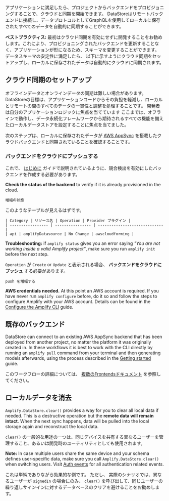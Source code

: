 
アプリケーションに満足したら、プロジェクトからバックエンドをプロビジョニングすることで、クラウドと同期を開始できます。 DataStoreはリモートバックエンドに接続し、データプロトコルとしてGraphQLを使用してローカルに保存されたすべてのデータを自動的に同期することができます。

<amplify-callout>

**ベストプラクティス:** 最初はクラウド同期を有効にせずに開発することをお勧めします。これにより、プロビジョニングされたバックエンドを更新することなく、アプリケーションが形になるため、スキーマを変更することができます。 データスキーマの安定性に満足したら、 以下に示すようにクラウド同期をセットアップし、ローカルに保存されたデータは自動的にクラウドに同期されます。

</amplify-callout>

## クラウド同期のセットアップ

オフラインデータとオンラインデータの同期は難しい場合があります。 DataStoreの目標は、アプリケーションコードからその負担を軽減し、ローカルとリモートの間のすべてのデータの一貫性と調整を処理することです。 開発者は自分のアプリケーションロジックに焦点を当てています ここまでは、オフラインで動作し、データ永続化フレームワークから期待されるすべての機能を備えたローカルデータストアを設定することに焦点を当てました。

次のステップは、ローカルに保存されたデータが [AWS AppSync](https://aws.amazon.com/appsync/) を搭載したクラウドバックエンドと同期されていることを確認することです。

<inline-fragment platform="ios" src="~/lib/datastore/fragments/ios/sync/10-installPlugin.md"></inline-fragment> <inline-fragment platform="android" src="~/lib/datastore/fragments/android/sync/10-installPlugin.md"></inline-fragment> <inline-fragment platform="flutter" src="~/lib/datastore/fragments/flutter/sync/10-installPlugin.md"></inline-fragment>

### バックエンドをクラウドにプッシュする

これで、 [はじめに](~/lib/datastore/getting-started.md) ガイドで説明されているように、競合検出を有効にしたバックエンドを作成する必要があります。

**Check the status of the backend** to verify if it is already provisioned in the cloud.

```console
増幅の状態
```

このようなテーブルが見えるはずです。

```plain
| Category | リソース名 | Operation | Provider プラグイン |
| ----------------- | ---------------- | ----------------------------- |
| api | amplifyDatasource | No Change | awscloudforming |
```

<amplify-callout>

**Troubleshooting:** if `amplify status` gives you an error saying *"You are not working inside a valid Amplify project"*, make sure you run `amplify init` before the next step.

</amplify-callout>

`Operation` が `Create` or `Update` と表示される場合、 **バックエンドをクラウドにプッシュ** する必要があります。

```console
push を増幅する
```

<amplify-callout warning>

**AWS credentials needed.** At this point an AWS account is required. If you have never run `amplify configure` before, do it so and follow the steps to configure Amplify with your AWS account. Details can be found in the [Configure the Amplify CLI](~/cli/start/install.md#configure-the-amplify-cli) guide.

</amplify-callout>

## 既存のバックエンド

DataStore can connect to an existing AWS AppSync backend that has been deployed from another project, no matter the platform it was originally created in. In these workflows it is best to work with the CLI directly by running an `amplify pull` command from your terminal and then generating models afterwards, using the process described in the [Getting started](~/lib/datastore/getting-started.md#idiomatic-persistence-models) guide.

このワークフローの詳細については、 [複数のFrontendsドキュメント](~/cli/teams/multi-frontend.md) を参照してください。

<inline-fragment platform="js" src="~/lib/datastore/fragments/native_common/sync-distributed-data.md"></inline-fragment> <inline-fragment platform="ios" src="~/lib/datastore/fragments/native_common/sync-distributed-data.md"></inline-fragment> <inline-fragment platform="android" src="~/lib/datastore/fragments/native_common/sync-distributed-data.md"></inline-fragment>

## ローカルデータを消去

`Amplify.DataStore.clear()` provides a way for you to clear all local data if needed. This is a destructive operation but the **remote data will remain intact**. When the next sync happens, data will be pulled into the local storage again and reconstruct the local data.

`clear()` の一般的な用途の一つは、同じデバイスを共有する異なるユーザーを管理すること、あるいは開発時のユーティリティとしても使用されます。

<amplify-callout warning>

**Note:** In case multiple users share the same device and your schema defines user-specific data, make sure you call `Amplify.DataStore.clear()` when switching users. Visit [Auth events](~/lib/auth/auth-events.md) for all authentication related events.

</amplify-callout>

<inline-fragment platform="js" src="~/lib/datastore/fragments/js/sync/40-clear.md"></inline-fragment> <inline-fragment platform="ios" src="~/lib/datastore/fragments/ios/sync/40-clear.md"></inline-fragment> <inline-fragment platform="android" src="~/lib/datastore/fragments/android/sync/40-clear.md"></inline-fragment> <inline-fragment platform="flutter" src="~/lib/datastore/fragments/flutter/sync/40-clear.md"></inline-fragment>

これは単純でありながら効果的な例です。 ただし、 実際のシナリオでは、異なるユーザーが `signedIn` の場合にのみ、 `clear()` を呼び出して、同じユーザーの繰り返しサインインに対するデータベースのクリアを避けることをお勧めします。

<inline-fragment platform="js" src="~/lib/datastore/fragments/js/sync/50-selectiveSync.md"></inline-fragment> <inline-fragment platform="android" src="~/lib/datastore/fragments/android/sync/50-selectiveSync.md"></inline-fragment>
